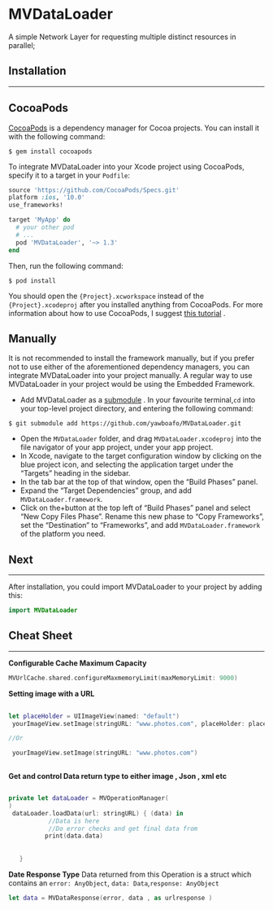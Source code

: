 #  MVDataLoader
A simple Network Layer for requesting  multiple distinct resources in parallel;

## Installation
- - - -
## CocoaPods
 [CocoaPods](http://cocoapods.org/) is a dependency manager for Cocoa projects. You can install it with the following command:

```shell
$ gem install cocoapods
```

To integrate MVDataLoader into your Xcode project using CocoaPods, specify it to a target in your  `Podfile`:

```ruby
source 'https://github.com/CocoaPods/Specs.git'
platform :ios, '10.0'
use_frameworks!

target 'MyApp' do
  # your other pod
  # ...
  pod 'MVDataLoader', '~> 1.3'
end

```

Then, run the following command:
```shell
$ pod install

```

You should open the `{Project}.xcworkspace` instead of the `{Project}.xcodeproj` after you installed anything from CocoaPods.
For more information about how to use CocoaPods, I suggest [this tutorial](http://www.raywenderlich.com/64546/introduction-to-cocoapods-2) .

## Manually
It is not recommended to install the framework manually, but if you prefer not to use either of the aforementioned dependency managers, you can integrate MVDataLoader into your project manually. A regular way to use MVDataLoader in your project would be using the Embedded Framework.

* Add MVDataLoader as a [submodule](http://git-scm.com/docs/git-submodule) . In your favourite terminal,`cd` into your top-level project directory, and entering the following command:

```shell
$ git submodule add https://github.com/yawboafo/MVDataLoader.git
```

* Open the `MVDataLoader` folder, and drag `MVDataLoader.xcodeproj` into the file navigator of your app project, under your app project.
* In Xcode, navigate to the target configuration window by clicking on the blue project icon, and selecting the application target under the “Targets” heading in the sidebar.
* In the tab bar at the top of that window, open the “Build Phases” panel.
* Expand the “Target Dependencies” group, and add `MVDataLoader.framework`.
* Click on the+button at the top left of “Build Phases” panel and select “New Copy Files Phase”. Rename this new phase to “Copy Frameworks”, set the “Destination” to “Frameworks”, and add `MVDataLoader.framework` of the platform you need.


## Next
- - - -
After installation, you could import MVDataLoader to your project by adding this:

```swift
import MVDataLoader
```


## Cheat Sheet
- - - -
**Configurable Cache  Maximum Capacity**

```swift
MVUrlCache.shared.configureMaxmemoryLimit(maxMemoryLimit: 9000)
```


**Setting image with a URL**
```swift
 
let placeHolder = UIImageView(named: "default")
 yourImageView.setImage(stringURL: "www.photos.com", placeHolder: placeHolder)

//Or

 yourImageView.setImage(stringURL: "www.photos.com")
    
```

**Get and control Data return  type to either image , Json , xml etc**

```swift

private let dataLoader = MVOperationManager(
)
 dataLoader.loadData(url: stringURL) { (data) in
           //Data is here 
           //Do error checks and get final data from 
          print(data.data)
        
         
   }
```

**Date Response Type**
Data returned from this Operation is   a struct which contains an `error: AnyObject`, `data: Data`,`response: AnyObject`

```swift
let data = MVDataResponse(error, data , as urlresponse )
```

